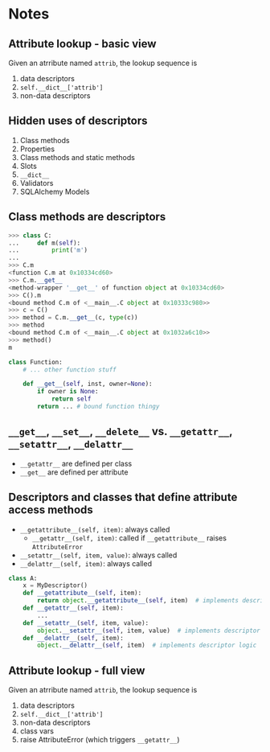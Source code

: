 # Notes

## Attribute lookup - basic view

Given an atrribute named `attrib`, the lookup sequence is

1. data descriptors
1. `self.__dict__['attrib']`
1. non-data descriptors

## Hidden uses of descriptors

1. Class methods
1. Properties
1. Class methods and static methods
1. Slots
1. `__dict__`
1. Validators
1. SQLAlchemy Models

## Class methods are descriptors

```python
>>> class C:
...     def m(self):
...         print('m')
...
>>> C.m
<function C.m at 0x10334cd60>
>>> C.m.__get__
<method-wrapper '__get__' of function object at 0x10334cd60>
>>> C().m
<bound method C.m of <__main__.C object at 0x10333c980>>
>>> c = C()
>>> method = C.m.__get__(c, type(c))
>>> method
<bound method C.m of <__main__.C object at 0x1032a6c10>>
>>> method()
m
```

```python
class Function:
    # ... other function stuff

    def __get__(self, inst, owner=None):
        if owner is None:
            return self
        return ... # bound function thingy
```

## `__get__`, `__set__`, `__delete__` vs. `__getattr__`, `__setattr__`, `__delattr__`

- `__getattr__` are defined per class
- `__get__` are defined per attribute

## Descriptors and classes that define attribute access methods

- `__getattribute__(self, item)`: always called
  - `__getattr__(self, item)`: called if `__getattribute__` raises `AttributeError`
- `__setattr__(self, item, value)`: always called
- `__delattr__(self, item)`: always called

```python
class A:
    x = MyDescriptor()
    def __getattribute__(self, item):
        return object.__getattribute__(self, item)  # implements descriptor logic
    def __getattr__(self, item):
        ...
    def __setattr__(self, item, value):
        object.__setattr__(self, item, value)  # implements descriptor logic
    def __delattr__(self, item):
        object.__delattr__(self, item)  # implements descriptor logic
```

## Attribute lookup - full view

Given an atrribute named `attrib`, the lookup sequence is

1. data descriptors
1. `self.__dict__['attrib']`
1. non-data descriptors
1. class vars
1. raise AttributeError (which triggers `__getattr__`)
